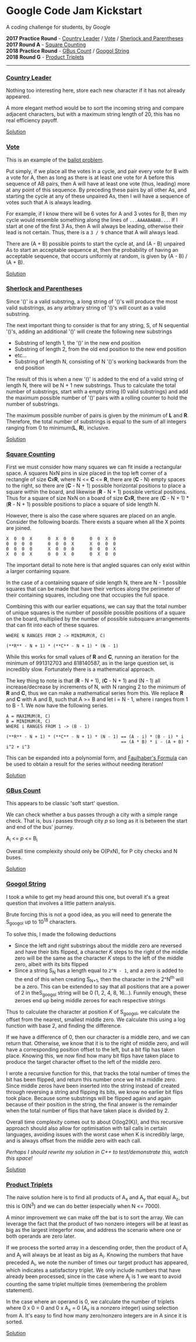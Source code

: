 # Google Code Jam Kickstart

A coding challenge for students, by Google

**2017 Practice Round** - [Country Leader](#country-leader) / [Vote](#vote) / [Sherlock and Parentheses](#sherlock-and-parentheses) \
**2017 Round A** - [Square Counting](#square-counting) \
**2018 Practice Round** - [GBus Count](#gbus-count) / [Googol String](#googol-string) \
**2018 Round G** - [Product Triplets](#product-triplets)

---

### [Country Leader](https://code.google.com/codejam/contest/6304486/dashboard#s=p0)

Nothing too interesting here, store each new character if it has not already appeared.

A more elegant method would be to sort the incoming string and compare adjacent characters, but with a maximum string length of 20, this has no real efficiency payoff.

[Solution](./country-leader)

### [Vote](https://code.google.com/codejam/contest/6304486/dashboard#s=p1)

This is an example of the [ballot problem](https://en.wikipedia.org/wiki/Bertrand%27s_ballot_theorem).

Put simply, if we place all the votes in a cycle, and pair every vote for B with a vote for A, then as long as there is at least one vote for A before this sequence of AB pairs, then A will have at least one vote (thus, leading) more at any point of this sequence. By preceding these pairs by all other As, and starting the cycle at any of these unpaired As, then I will have a sequence of votes such that A is always leading.

For example, if I know there will be 6 votes for A and 3 votes for B, then my cycle would resemble something along the lines of `...AAAABABAB...`. If I start at one of the first 3 As, then A will always be leading, otherwise their lead is not certain. Thus, there is a `3 / 9` chance that A will always lead.

There are (A + B) possible points to start the cycle at, and (A - B) unpaired As to start an acceptable sequence at, then the probability of having an acceptable sequence, that occurs uniformly at random, is given by (A - B) / (A + B).

[Solution](./vote)

### [Sherlock and Parentheses](https://code.google.com/codejam/contest/6304486/dashboard#s=p2)

Since '()' is a valid substring, a long string of '()'s will produce the most valid substrings, as any arbitrary string of '()'s will count as a valid substring.

The next important thing to consider is that for any string, S, of N sequential '()'s, adding an additional '()' will create the following new substrings

- Substring of length 1, the '()' in the new end position
- Substring of length 2, from the old end position to the new end position
- etc...
- Substring of length N, consisting of N '()'s working backwards from the end position

The result of this is when a new '()' is added to the end of a valid string of length N, there will be N + 1 new substrings. Thus to calculate the total number of substrings, start with a empty string (0 valid substrings) and add the maximum possible number of '()' pairs with a rolling counter to hold the number of substrings.

The maximum possible number of pairs is given by the minimum of **L** and **R**. Therefore, the total number of substrings is equal to the sum of all integers ranging from 0 to minimum(**L**, **R**), inclusive.

[Solution](./sherlock-and-parentheses)

### [Square Counting](https://code.google.com/codejam/contest/8284486/dashboard#s=p0)

First we must consider how many squares we can fit inside a rectangular space. A squares NxN pins in size placed in the top left corner of a rectangle of size **C**x**R**, where N <= **C** <= **R**, there are (**C** - N) empty spaces to the right, so there are (**C** - N + 1) possible horizontal positions to place a square within the board, and likewise (**R** - N + 1) possible vertical positions. Thus for a square of size NxN on a board of size **C**x**R**, there are (**C** - N + 1) \* (**R** - N + 1) possible positions to place a square of side length N.

However, there is also the case where squares are placed on an angle. Consider the following boards. There exists a square when all the X points are joined.

```
X  0  0  X      0  X  0  0      0  0  X  0
0  0  0  0      0  0  0  X      X  0  0  0
0  0  0  0      X  0  0  0      0  0  0  X
X  0  0  X      0  0  X  0      0  X  0  0
```

The important detail to note here is that angled squares can only exist within a larger containing square.

In the case of a containing square of side length N, there are N - 1 possible squares that can be made that have their vertices along the perimeter of their containing squares, including one that occupies the full space.

Combining this with our earlier equations, we can say that the total number of unique squares is the number of possible possible positions of a square on the board, multiplied by the number of possible subsquare arrangements that can fit into each of these squares.

```
WHERE N RANGES FROM 2 -> MINIMUM(R, C)

(**R** - N + 1) * (**C** - N + 1) * (N - 1)
```

While this works for small values of **R** and **C**, running an iteration for the minimum of 991312703 and 818140587, as in the large question set, is incredibly slow. Fortunately there is a mathematical approach.

The key thing to note is that (**R** - N + 1), (**C** - N + 1) and (N - 1) all increase/decrease by increments of N, with N ranging 2 to the minimum of **R** and **C**, thus we can make a mathematical series from this. We replace **R** and **C** with A and B, such that A >= B and let i = N - 1, where i ranges from 1 to B - 1. We now have the following series.

```
A = MAXIMUM(R, C)
B = MINIMUM(R, C)
WHERE i RANGES FROM 1 -> (B - 1)

(**R** - N + 1) * (**C** - N + 1) * (N - 1) == (A - i) * (B - i) * i
                                            == (A * B) * i - (A + B) * i^2 + i^3
```

This can be expanded into a polynomial form, and [Faulhaber's Formula](https://en.wikipedia.org/wiki/Faulhaber's_formula#Examples) can be used to obtain a result for the series without needing iteration!

[Solution](./square-counting)

### [GBus Count](https://code.google.com/codejam/contest/4374486/dashboard#s=p0)

This appears to be classic 'soft start' question.

We can check whether a bus passes through a city with a simple range check. That is, bus _i_ passes through city _p_ so long as it is between the start and end of the bus' journey.

A<sub>i</sub> <= _p_ <= B<sub>i</sub>

Overall time complexity should only be O(PxN), for P city checks and N buses.

[Solution](./gbus-count)

### [Googol String](https://code.google.com/codejam/contest/4374486/dashboard#s=p1)

I took a while to get my head around this one, but overall it's a great question that involves a little pattern analysis.

Brute forcing this is not a good idea, as you will need to generate the S<sub>googol</sub> up to 10<sup>18</sup> characters.

To solve this, I made the following deductions

- Since the left and right substrings about the middle zero are reversed and have their bits flipped, a character _K_ steps to the right of the middle zero will be the same as the character _K_ steps to the left of the middle zero, albeit with its bits flipped
- Since a string S<sub>N</sub> has a length equal to `2^N - 1`, and a zero is added to the end of this when creating S<sub>N+1</sub>, then the character in the 2^N<sup>th</sup> will be a zero. This can be extended to say that all positions that are a power of 2 in theS<sub>googol</sub> string will be 0 (1, 2, 4, 8, 16...). Funnily enough, these zeroes end up being middle zeroes for each respective strings

Thus to calculate the character at position _K_ of S<sub>googol</sub>, we calculate the offset from the nearest, smallest middle zero. We calculate this using a log function with base 2, and finding the difference.

If we have a difference of 0, then our character is a middle zero, and we can return that. Otherwise, we know that it is to the right of middle zero, and will have a corresponding position offset to the left, but a bit flip has taken place. Knowing this, we now find how many bit flips have taken place to produce the target character offset to the left of the middle zero.

I wrote a recursive function for this, that tracks the total number of times the bit has been flipped, and return this number once we hit a middle zero. Since middle zeros have been inserted into the string instead of created through reversing a string and flipping its bits, we know no earlier bit flips took place. Because some substrings will be flipped again and again because of their position in the string, the final answer is the remainder when the total number of flips that have taken place is divided by 2.

Overall time complexity comes out to about O(log2(K)), and this recursive approach should also allow for optimisation with tail calls in certain languages, avoiding issues with the worst case when K is incredibly large, and is always offset from the middle zero with each call.

_Perhaps I should rewrite my solution in C++ to test/demonstrate this, watch this space!_

[Solution](./googol-string)

### [Product Triplets](https://code.google.com/codejam/contest/5374486/dashboard#s=p0)

The naive solution here is to find all products of A<sub>x</sub> and A<sub>y</sub> that equal A<sub>z</sub>, but this is O(N<sup>3</sup>) and we can do better (especially when N <= 7000).

A minor improvement we can make off the bat is to sort the array. We can leverage the fact that the product of two nonzero integers will be at least as big as the largest integerfor now, and address the scenario where one or both operands are zero later.

If we process the sorted array in a descending order, then the product of A<sub>i</sub> and A<sub>j</sub> will always be at least as big as A<sub>i</sub>. Knowing the numbers that have preceded A<sub>i</sub>, we note the number of times our target product has appeared, which indicates a satisfactory triplet. We only include numbers that have already been processed, since in the case where A<sub>j</sub> is 1 we want to avoid counting the same triplet multiple times (remembering the problem statement).

In the case where an operand is 0, we calculate the number of triplets where 0 x 0 = 0 and 0 x A<sub>x</sub> = 0 (A<sub>x</sub> is a nonzero integer) using selection from A. It's easy to find how many zero/nonzero integers are in A since it is sorted.

[Solution](./product-triplets)

